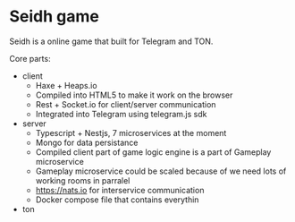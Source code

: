 # Seidh game

Seidh is a online game that built for Telegram and TON.

Core parts:
* client
    * Haxe + Heaps.io
    * Compiled into HTML5 to make it work on the browser
    * Rest + Socket.io for client/server communication
    * Integrated into Telegram using telegram.js sdk
* server
    * Typescript + Nestjs, 7 microservices at the moment
    * Mongo for data persistance 
    * Compiled client part of game logic engine is a part of Gameplay microservice
    * Gameplay microservice could be scaled because of we need lots of working rooms in parralel 
    * https://nats.io for interservice communication
    * Docker compose file that contains everythin
* ton